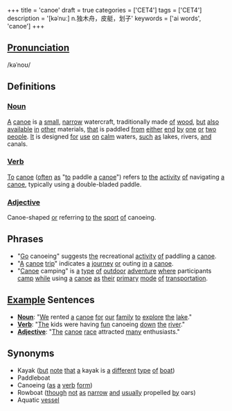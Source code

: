 +++
title = 'canoe'
draft = true
categories = ['CET4']
tags = ['CET4']
description = '[kəˈnuː] n.独木舟，皮艇，划子'
keywords = ['ai words', 'canoe']
+++

## [Pronunciation](/post/pronunciation/)
/kəˈnoʊ/

## Definitions
### [Noun](/post/noun/)
[A](/post/a/) [canoe](/post/canoe/) is [a](/post/a/) [small](/post/small/), [narrow](/post/narrow/) watercraft, traditionally made [of](/post/of/) [wood](/post/wood/), [but](/post/but/) [also](/post/also/) [available](/post/available/) [in](/post/in/) [other](/post/other/) materials, [that](/post/that/) is paddled [from](/post/from/) [either](/post/either/) [end](/post/end/) [by](/post/by/) [one](/post/one/) [or](/post/or/) [two](/post/two/) [people](/post/people/). [It](/post/it/) is designed [for](/post/for/) [use](/post/use/) [on](/post/on/) [calm](/post/calm/) waters, [such](/post/such/) [as](/post/as/) lakes, rivers, [and](/post/and/) canals.

### [Verb](/post/verb/)
[To](/post/to/) [canoe](/post/canoe/) ([often](/post/often/) [as](/post/as/) "[to](/post/to/) paddle [a](/post/a/) [canoe](/post/canoe/)") refers [to](/post/to/) [the](/post/the/) [activity](/post/activity/) [of](/post/of/) navigating [a](/post/a/) [canoe](/post/canoe/), typically using [a](/post/a/) double-bladed paddle.

### [Adjective](/post/adjective/)
Canoe-shaped [or](/post/or/) referring [to](/post/to/) [the](/post/the/) [sport](/post/sport/) [of](/post/of/) canoeing.

## Phrases
- "[Go](/post/go/) canoeing" suggests [the](/post/the/) recreational [activity](/post/activity/) [of](/post/of/) paddling [a](/post/a/) [canoe](/post/canoe/).
- "[A](/post/a/) [canoe](/post/canoe/) [trip](/post/trip/)" indicates [a](/post/a/) [journey](/post/journey/) [or](/post/or/) outing [in](/post/in/) [a](/post/a/) [canoe](/post/canoe/).
- "[Canoe](/post/canoe/) camping" is [a](/post/a/) [type](/post/type/) [of](/post/of/) [outdoor](/post/outdoor/) [adventure](/post/adventure/) [where](/post/where/) participants [camp](/post/camp/) [while](/post/while/) using [a](/post/a/) [canoe](/post/canoe/) [as](/post/as/) [their](/post/their/) [primary](/post/primary/) [mode](/post/mode/) [of](/post/of/) [transportation](/post/transportation/).

## [Example](/post/example/) Sentences
- **[Noun](/post/noun/)**: "[We](/post/we/) rented [a](/post/a/) [canoe](/post/canoe/) [for](/post/for/) [our](/post/our/) [family](/post/family/) [to](/post/to/) [explore](/post/explore/) [the](/post/the/) [lake](/post/lake/)."
- **[Verb](/post/verb/)**: "[The](/post/the/) kids were having [fun](/post/fun/) canoeing [down](/post/down/) [the](/post/the/) [river](/post/river/)."
- **[Adjective](/post/adjective/)**: "[The](/post/the/) [canoe](/post/canoe/) [race](/post/race/) attracted [many](/post/many/) enthusiasts."

## Synonyms
- Kayak ([but](/post/but/) [note](/post/note/) [that](/post/that/) [a](/post/a/) kayak is [a](/post/a/) [different](/post/different/) [type](/post/type/) [of](/post/of/) [boat](/post/boat/))
- Paddleboat
- Canoeing ([as](/post/as/) [a](/post/a/) [verb](/post/verb/) [form](/post/form/))
- Rowboat ([though](/post/though/) [not](/post/not/) [as](/post/as/) [narrow](/post/narrow/) [and](/post/and/) [usually](/post/usually/) propelled [by](/post/by/) oars)
- Aquatic [vessel](/post/vessel/)
